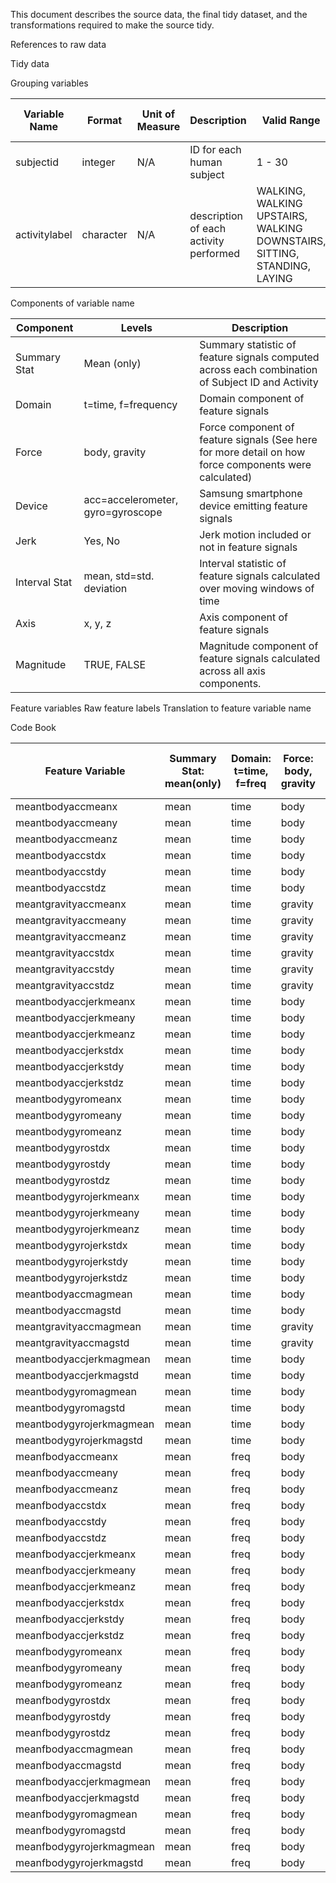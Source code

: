 This document describes the source data, the final tidy dataset, and the transformations required to make the source tidy.

References to raw data

Tidy data

Grouping variables

  Variable Name | Format | Unit of Measure | Description                    | Valid Range | Code for Missing | Transformation
  --------------|--------|-----------------|--------------------------------|-------------|------------------|---------------
  subjectid     | integer|       N/A       | ID for each human subject      | 1 - 30| NA | N/A
  activitylabel | character|     N/A       | description of each activity performed   | WALKING, WALKING UPSTAIRS, WALKING DOWNSTAIRS, SITTING, STANDING, LAYING| NA | N/A 

Components of variable name

Component | Levels | Description
---- | --- | ---
Summary Stat | Mean (only) | Summary statistic of feature signals computed across each combination of Subject ID and Activity
Domain | t=time, f=frequency  | Domain component of feature signals
Force | body, gravity | Force component of feature signals (See here for more detail on how force components were calculated)
Device | acc=accelerometer, gyro=gyroscope | Samsung smartphone device emitting feature signals
Jerk | Yes, No | Jerk motion included or not in feature signals 
Interval Stat | mean, std=std. deviation | Interval statistic of feature signals calculated over moving windows of time
Axis | x, y, z | Axis component of feature signals
Magnitude | TRUE, FALSE | Magnitude component of feature signals calculated across all axis components.


Feature variables
Raw feature labels
Translation to feature variable name

  
Code Book



Feature Variable | Summary Stat: mean(only) | Domain: t=time, f=freq | Force: body, gravity | Device: acc, gyro | Jerk: Yes, No | Interval Stat: mean, std | Axis: x, y, z | Magnitude: Yes, No
----------- | --------- | ----------- | ------------ | ----------- | --------- | ----------- | ------------ | -----------
meantbodyaccmeanx | mean | time  | body  | acc |  | mean | x | 
meantbodyaccmeany | mean | time  | body  | acc |  | mean | y | 
meantbodyaccmeanz | mean | time  | body  | acc |  | mean | z | 
meantbodyaccstdx | mean | time  | body  | acc |  | std | x | 
meantbodyaccstdy | mean | time  | body  | acc |  | std | y | 
meantbodyaccstdz | mean | time  | body  | acc |  | std | z | 
meantgravityaccmeanx | mean | time  | gravity | acc |  | mean | x | 
meantgravityaccmeany | mean | time  | gravity | acc |  | mean | y | 
meantgravityaccmeanz | mean | time  | gravity | acc |  | mean | z | 
meantgravityaccstdx | mean | time  | gravity | acc |  | std | x | 
meantgravityaccstdy | mean | time  | gravity | acc |  | std | y | 
meantgravityaccstdz | mean | time  | gravity | acc |  | std | z | 
meantbodyaccjerkmeanx | mean | time  | body  | acc | Yes | mean | x | 
meantbodyaccjerkmeany | mean | time  | body  | acc | Yes | mean | y | 
meantbodyaccjerkmeanz | mean | time  | body  | acc | Yes | mean | z | 
meantbodyaccjerkstdx | mean | time  | body  | acc | Yes | std | x | 
meantbodyaccjerkstdy | mean | time  | body  | acc | Yes | std | y | 
meantbodyaccjerkstdz | mean | time  | body  | acc | Yes | std | z | 
meantbodygyromeanx | mean | time  | body  | gyro |  | mean | x | 
meantbodygyromeany | mean | time  | body  | gyro |  | mean | y | 
meantbodygyromeanz | mean | time  | body  | gyro |  | mean | z | 
meantbodygyrostdx | mean | time  | body  | gyro |  | std | x | 
meantbodygyrostdy | mean | time  | body  | gyro |  | std | y | 
meantbodygyrostdz | mean | time  | body  | gyro |  | std | z | 
meantbodygyrojerkmeanx | mean | time  | body  | gyro | Yes | mean | x | 
meantbodygyrojerkmeany | mean | time  | body  | gyro | Yes | mean | y | 
meantbodygyrojerkmeanz | mean | time  | body  | gyro | Yes | mean | z | 
meantbodygyrojerkstdx | mean | time  | body  | gyro | Yes | std | x | 
meantbodygyrojerkstdy | mean | time  | body  | gyro | Yes | std | y | 
meantbodygyrojerkstdz | mean | time  | body  | gyro | Yes | std | z | 
meantbodyaccmagmean | mean | time  | body  | acc |  | mean |  | Yes
meantbodyaccmagstd | mean | time  | body  | acc |  | std |  | Yes
meantgravityaccmagmean | mean | time  | gravity | acc |  | mean |  | Yes
meantgravityaccmagstd | mean | time  | gravity | acc |  | std |  | Yes
meantbodyaccjerkmagmean | mean | time  | body  | acc | Yes | mean |  | Yes
meantbodyaccjerkmagstd | mean | time  | body  | acc | Yes | std |  | Yes
meantbodygyromagmean | mean | time  | body  | gyro |  | mean |  | Yes
meantbodygyromagstd | mean | time  | body  | gyro |  | std |  | Yes
meantbodygyrojerkmagmean | mean | time  | body  | gyro | Yes | mean |  | Yes
meantbodygyrojerkmagstd | mean | time  | body  | gyro | Yes | std |  | Yes
meanfbodyaccmeanx | mean | freq  | body  | acc |  | mean | x | 
meanfbodyaccmeany | mean | freq  | body  | acc |  | mean | y | 
meanfbodyaccmeanz | mean | freq  | body  | acc |  | mean | z | 
meanfbodyaccstdx | mean | freq  | body  | acc |  | std | x | 
meanfbodyaccstdy | mean | freq  | body  | acc |  | std | y | 
meanfbodyaccstdz | mean | freq  | body  | acc |  | std | z | 
meanfbodyaccjerkmeanx | mean | freq  | body  | acc | Yes | mean | x | 
meanfbodyaccjerkmeany | mean | freq  | body  | acc | Yes | mean | y | 
meanfbodyaccjerkmeanz | mean | freq  | body  | acc | Yes | mean | z | 
meanfbodyaccjerkstdx | mean | freq  | body  | acc | Yes | std | x | 
meanfbodyaccjerkstdy | mean | freq  | body  | acc | Yes | std | y | 
meanfbodyaccjerkstdz | mean | freq  | body  | acc | Yes | std | z | 
meanfbodygyromeanx | mean | freq  | body  | gyro |  | mean | x | 
meanfbodygyromeany | mean | freq  | body  | gyro |  | mean | y | 
meanfbodygyromeanz | mean | freq  | body  | gyro |  | mean | z | 
meanfbodygyrostdx | mean | freq  | body  | gyro |  | std | x | 
meanfbodygyrostdy | mean | freq  | body  | gyro |  | std | y | 
meanfbodygyrostdz | mean | freq  | body  | gyro |  | std | z | 
meanfbodyaccmagmean | mean | freq  | body  | acc |  | mean |  | Yes
meanfbodyaccmagstd | mean | freq  | body  | acc |  | std |  | Yes
meanfbodyaccjerkmagmean | mean | freq  | body  | acc | Yes | mean |  | Yes
meanfbodyaccjerkmagstd | mean | freq  | body  | acc | Yes | std |  | Yes
meanfbodygyromagmean | mean | freq  | body  | gyro |  | mean |  | Yes
meanfbodygyromagstd | mean | freq  | body  | gyro |  | std |  | Yes
meanfbodygyrojerkmagmean | mean | freq  | body  | gyro | Yes | mean |  | Yes
meanfbodygyrojerkmagstd | mean | freq  | body  | gyro | Yes | std |  | Yes
